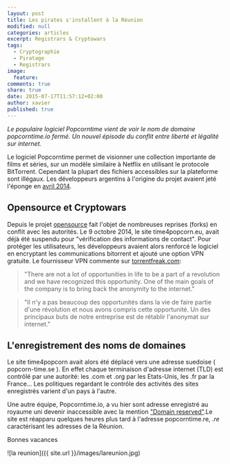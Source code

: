 ```yaml
---
layout: post
title: Les pirates s'installent à la Réunion
modified: null
categories: articles
excerpt: Registrars & Cryptowars
tags:
  - Cryptographie
  - Piratage
  - Registrars
image:
  feature:
comments: true
share: true
date: 2015-07-17T11:57:12+02:00
author: xavier
published: true 
---
```


_Le populaire logiciel Popcorntime vient de voir le nom de domaine popcorntime.io fermé. Un nouvel épisode du conflit entre liberté et légalité sur internet._

Le logiciel Popcorntime permet de visionner une collection importante de films et séries, sur un modèle similaire à Netflix en utilisant le protocole BitTorrent. Cependant la plupart des fichiers accessibles sur la plateforme sont illégaux. Les développeurs argentins à l'origine du projet avaient jeté l'éponge en [avril 2014](https://medium.com/@getpopcornapp/goodbye-popcorn-time-93f890b8c9f4).

## Opensource et Cryptowars

Depuis le projet [opensource](/articles/LicencesOuvertes/) fait l'objet de nombreuses reprises (forks) en conflit avec les autorités. Le 9 octobre 2014, le site time4popcorn.eu, avait déjà été suspendu pour "vérification des informations de contact". Pour protéger les utilisateurs, les développeurs avaient alors renforcé le logiciel en encryptant les communications bitorrent et ajouté une option VPN gratuite. Le fournisseur VPN commente sur [torrentfreak.com](https://torrentfreak.com/popcorn-time-gives-users-anonymity-with-a-free-built-in-vpn-140607/):

> "There are not a lot of opportunities in life to be a part of a revolution and we have recognized this opportunity. One of the main goals of the company is to bring back the anonymity to the internet."

> "Il n'y a pas beaucoup des opportunités dans la vie de faire partie d'une révolution et nous avons compris cette opportunité. Un des principaux buts de notre entreprise est de rétablir l'anonymat sur internet."

## L'enregistrement des noms de domaines

Le site time4popcorn avait alors été déplacé vers une adresse suedoise ( popcorn-time.se ). En effet chaque terminaison d'adresse internet (TLD) est contrôlé par une autorité: les .com et .org par les Etats-Unis, les .fr par la France... Les politiques regardant le contrôle des activités des sites enregistrés varient d'un pays à l'autre.

Une autre équipe, Popcorntime.io, a vu hier sont adresse enregistré au royaume uni devenir inaccessible avec la mention ["Domain reserved"](https://www.who.is/whois/popcorntime.io).Le site est réapparu quelques heures plus tard à l'adresse popcorntime.re, _.re_ caractérisant les adresses de la Réunion.

Bonnes vacances

![la reunion]({{ site.url }}/images/lareunion.jpg)
